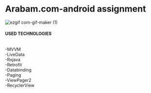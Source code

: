 	
<h1>Arabam.com-android assignment</h1>

![ezgif com-gif-maker (1)](https://user-images.githubusercontent.com/52882389/109397232-cd104800-7946-11eb-9592-4f62a9d9e6ae.gif)

<h4>USED TECHNOLOGIES</h4><br/>
-MVVM<br/>
-LiveData<br/>
-Rxjava<br/>
-Retrofit<br/>
-Databinding<br/>
-Paging<br/>
-ViewPager2<br/>
-RecyclerView<br/>

